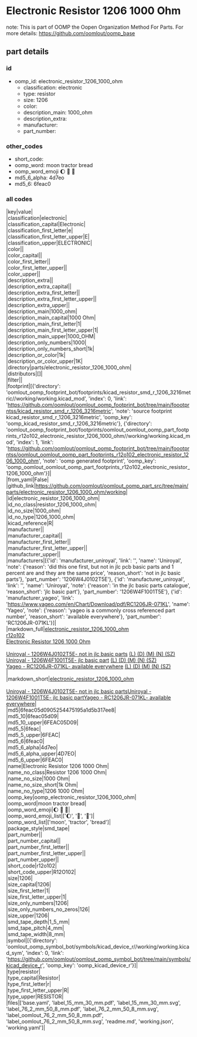 # Electronic Resistor 1206 1000 Ohm  

note: This is part of OOMP the Oopen Organization Method For Parts. For more details: https://github.com/oomlout/oomp_base

##  part details





### id
* oomp_id: electronic_resistor_1206_1000_ohm
  * classification: electronic
  * type: resistor
  * size: 1206
  * color: 
  * description_main: 1000_ohm
  * description_extra: 
  * manufacturer: 
  * part_number: 

### other_codes
* short_code: 
* oomp_word: moon tractor bread
* oomp_word_emoji :moon: :tractor: :bread:
* md5_6_alpha: 4d7eo
* md5_6: 6feac0

### all codes 
|key|value|  
|classification|electronic|  
|classification_capital|Electronic|  
|classification_first_letter|e|  
|classification_first_letter_upper|E|  
|classification_upper|ELECTRONIC|  
|color||  
|color_capital||  
|color_first_letter||  
|color_first_letter_upper||  
|color_upper||  
|description_extra||  
|description_extra_capital||  
|description_extra_first_letter||  
|description_extra_first_letter_upper||  
|description_extra_upper||  
|description_main|1000_ohm|  
|description_main_capital|1000 Ohm|  
|description_main_first_letter|1|  
|description_main_first_letter_upper|1|  
|description_main_upper|1000_OHM|  
|description_only_numbers|1000|  
|description_only_numbers_short|1k|  
|description_or_color|1k|  
|description_or_color_upper|1K|  
|directory|parts/electronic_resistor_1206_1000_ohm|  
|distributors|[]|  
|filter||  
|footprint|[{'directory': 'oomlout_oomp_footprint_bot/footprints/kicad_resistor_smd_r_1206_3216metric//working/working.kicad_mod', 'index': 0, 'link': 'https://github.com/oomlout/oomlout_oomp_footprint_bot/tree/main/foootprntss/kicad_resistor_smd_r_1206_3216metric', 'note': 'source footprint kicad_resistor_smd_r_1206_3216metric', 'oomp_key': 'oomp_kicad_resistor_smd_r_1206_3216metric'}, {'directory': 'oomlout_oomp_footprint_bot/footprints/oomlout_oomlout_oomp_part_footprints_r12o102_electronic_resistor_1206_1000_ohm//working/working.kicad_mod', 'index': 1, 'link': 'https://github.com/oomlout/oomlout_oomp_footprint_bot/tree/main/foootprntss/oomlout_oomlout_oomp_part_footprints_r12o102_electronic_resistor_1206_1000_ohm', 'note': 'oomp generated footprint', 'oomp_key': 'oomp_oomlout_oomlout_oomp_part_footprints_r12o102_electronic_resistor_1206_1000_ohm'}]|  
|from_yaml|False|  
|github_link|https://github.com/oomlout/oomlout_oomp_part_src/tree/main/parts/electronic_resistor_1206_1000_ohm/working|  
|id|electronic_resistor_1206_1000_ohm|  
|id_no_class|resistor_1206_1000_ohm|  
|id_no_size|1000_ohm|  
|id_no_type|1206_1000_ohm|  
|kicad_reference|R|  
|manufacturer||  
|manufacturer_capital||  
|manufacturer_first_letter||  
|manufacturer_first_letter_upper||  
|manufacturer_upper||  
|manufacturers|[{'id': 'manufacturer_uniroyal', 'link': '', 'name': 'Uniroyal', 'note': {'reason': 'did this one first, but not in jlc pcb basic parts and 1 percent are and they are the same price', 'reason_short': 'not in jlc basic parts'}, 'part_number': '1206W4J0102T5E'}, {'id': 'manufacturer_uniroyal', 'link': '', 'name': 'Uniroyal', 'note': {'reason': 'in the jlc basic parts catalogue', 'reason_short': 'jlc basic part'}, 'part_number': '1206W4F1001T5E'}, {'id': 'manufacturer_yageo', 'link': 'https://www.yageo.com/en/Chart/Download/pdf/RC1206JR-071KL', 'name': 'Yageo', 'note': {'reason': 'yageo is a commonly cross referenced part number', 'reason_short': 'available everywhere'}, 'part_number': 'RC1206JR-071KL'}]|  
|markdown_full|[electronic_resistor_1206_1000_ohm](https://github.com/oomlout/oomlout_oomp_part_src/tree/main/parts/electronic_resistor_1206_1000_ohm/working)<br>[r12o102](https://github.com/oomlout/oomlout_oomp_part_src/tree/main/parts/electronic_resistor_1206_1000_ohm/working)<br>[Electronic Resistor 1206 1000 Ohm](https://github.com/oomlout/oomlout_oomp_part_src/tree/main/parts/electronic_resistor_1206_1000_ohm/working)<br><br>[Uniroyal - 1206W4J0102T5E- not in jlc basic parts]() [(L)  ](https://www.lcsc.com/search?q=1206W4J0102T5E)[(D)  ](https://www.digikey.com/en/products?keywords=1206W4J0102T5E)[(M)  ](https://www.mouser.com/Search/Refine?Keyword=1206W4J0102T5E)[(N)  ](https://www.newark.com/search?st=1206W4J0102T5E)[(SZ)  ](https://so.szlcsc.com/global.html?k=1206W4J0102T5E)<br>[Uniroyal - 1206W4F1001T5E- jlc basic part]() [(L)  ](https://www.lcsc.com/search?q=1206W4F1001T5E)[(D)  ](https://www.digikey.com/en/products?keywords=1206W4F1001T5E)[(M)  ](https://www.mouser.com/Search/Refine?Keyword=1206W4F1001T5E)[(N)  ](https://www.newark.com/search?st=1206W4F1001T5E)[(SZ)  ](https://so.szlcsc.com/global.html?k=1206W4F1001T5E)<br>[Yageo - RC1206JR-071KL- available everywhere](https://www.yageo.com/en/Chart/Download/pdf/RC1206JR-071KL) [(L)  ](https://www.lcsc.com/search?q=RC1206JR-071KL)[(D)  ](https://www.digikey.com/en/products?keywords=RC1206JR-071KL)[(M)  ](https://www.mouser.com/Search/Refine?Keyword=RC1206JR-071KL)[(N)  ](https://www.newark.com/search?st=RC1206JR-071KL)[(SZ)  ](https://so.szlcsc.com/global.html?k=RC1206JR-071KL)<br>|  
|markdown_short|[electronic_resistor_1206_1000_ohm](https://github.com/oomlout/oomlout_oomp_part_src/tree/main/parts/electronic_resistor_1206_1000_ohm/working)<br><br>[Uniroyal - 1206W4J0102T5E- not in jlc basic parts]()[Uniroyal - 1206W4F1001T5E- jlc basic part]()[Yageo - RC1206JR-071KL- available everywhere](https://www.yageo.com/en/Chart/Download/pdf/RC1206JR-071KL)|  
|md5|6feac05d0905254475195a1d5b317ee8|  
|md5_10|6feac05d09|  
|md5_10_upper|6FEAC05D09|  
|md5_5|6feac|  
|md5_5_upper|6FEAC|  
|md5_6|6feac0|  
|md5_6_alpha|4d7eo|  
|md5_6_alpha_upper|4D7EO|  
|md5_6_upper|6FEAC0|  
|name|Electronic Resistor 1206 1000 Ohm|  
|name_no_class|Resistor 1206 1000 Ohm|  
|name_no_size|1000 Ohm|  
|name_no_size_short|1k Ohm|  
|name_no_type|1206 1000 Ohm|  
|oomp_key|oomp_electronic_resistor_1206_1000_ohm|  
|oomp_word|moon tractor bread|  
|oomp_word_emoji|:moon: :tractor: :bread:|  
|oomp_word_emoji_list|[':moon:', ':tractor:', ':bread:']|  
|oomp_word_list|['moon', 'tractor', 'bread']|  
|package_style|smd_tape|  
|part_number||  
|part_number_capital||  
|part_number_first_letter||  
|part_number_first_letter_upper||  
|part_number_upper||  
|short_code|r12o102|  
|short_code_upper|R12O102|  
|size|1206|  
|size_capital|1206|  
|size_first_letter|1|  
|size_first_letter_upper|1|  
|size_only_numbers|1206|  
|size_only_numbers_no_zeros|126|  
|size_upper|1206|  
|smd_tape_depth|1_5_mm|  
|smd_tape_pitch|4_mm|  
|smd_tape_width|8_mm|  
|symbol|[{'directory': 'oomlout_oomp_symbol_bot/symbols/kicad_device_r//working/working.kicad_sym', 'index': 0, 'link': 'https://github.com/oomlout/oomlout_oomp_symbol_bot/tree/main/symbols/kicad_device_r', 'oomp_key': 'oomp_kicad_device_r'}]|  
|type|resistor|  
|type_capital|Resistor|  
|type_first_letter|r|  
|type_first_letter_upper|R|  
|type_upper|RESISTOR|  
|files|['base.yaml', 'label_15_mm_30_mm.pdf', 'label_15_mm_30_mm.svg', 'label_76_2_mm_50_8_mm.pdf', 'label_76_2_mm_50_8_mm.svg', 'label_oomlout_76_2_mm_50_8_mm.pdf', 'label_oomlout_76_2_mm_50_8_mm.svg', 'readme.md', 'working.json', 'working.yaml']|  
